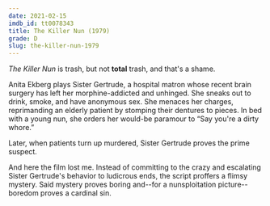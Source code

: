 ```yaml
---
date: 2021-02-15
imdb_id: tt0078343
title: The Killer Nun (1979)
grade: D
slug: the-killer-nun-1979
---
```


_The Killer Nun_ is trash, but not **total** trash, and that's a shame.

<!-- end -->

Anita Ekberg plays Sister Gertrude, a hospital matron whose recent brain surgery has left her morphine-addicted and unhinged. She sneaks out to drink, smoke, and have anonymous sex. She menaces her charges, reprimanding an elderly patient by stomping their dentures to pieces. In bed with a young nun, she orders her would-be paramour to “Say you're a dirty whore.”

Later, when patients turn up murdered, Sister Gertrude proves the prime suspect.

And here the film lost me. Instead of committing to the crazy and escalating Sister Gertrude's behavior to ludicrous ends, the script proffers a flimsy mystery. Said mystery proves boring and--for a nunsploitation picture--boredom proves a cardinal sin.